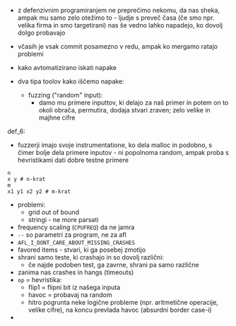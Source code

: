 - z defenzivnim programiranjem ne preprečimo nekomu, da nas sheka, ampak mu samo zelo otežimo to - ljudje s preveč časa (če smo npr. velika firma in smo targetirani) nas še vedno lahko napadejo, ko dovolj dolgo probavajo
- včasih je vsak commit posamezno v redu, ampak ko mergamo ratajo problemi
- kako avtomatizirano iskati napake

- dva tipa toolov kako iščemo napake:
	- fuzzing ("random" input):
		- damo mu primere inputtov, ki delajo za naš primer in potem on to okoli obrača, permutira, dodaja stvari zraven; zelo velike in majhne cifre

def_6:
- fuzzerji imajo svoje instrumentatione, ko dela malloc in podobno, s čimer bolje dela primere inputov - ni popolnoma random, ampak proba s hevristikami dati dobre testne primere
```
n
x y # n-krat
m
x1 y1 x2 y2 # m-krat
```
- problemi:
	- grid out of bound
	- stringi - ne more parsati
- frequency scaling (`CPUFREQ`) da ne jamra
- `--` so parametri za program, ne za afl
- `AFL_I_DONT_CARE_ABOUT_MISSING_CRASHES`
- favored items - stvari, ki ga posebej zmotijo
- shrani samo teste, ki crashajo in so dovolj različni:
	- če najde podoben test, ga zavrne, shrani pa samo različne
- zanima nas crashes in hangs (timeouts)
- `op` = hevristika:
	- flip1 = flipni bit iz našega inputa
	- havoc = probavaj na random
	- hitro pogrunta neke logične probleme (npr. aritmetične operacije, velike cifre), na koncu prevlada havoc (absurdni border case-i)
- 